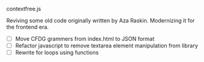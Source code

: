 contextfree.js

Reviving some old code originally written by Aza Raskin.  Modernizing it for the frontend era.

- [ ] Move CFDG grammers from index.html to JSON format
- [ ] Refactor javascript to remove textarea element manipulation from library
- [ ] Rewrite for loops using functions
